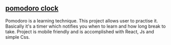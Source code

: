 ## [pomodoro clock](https://kvirike.github.io/pomodoro-clock)
Pomodoro is a learning technique. This project allows user to practise it. Basically it's a timer which notifies you when to learn and how long break to take. Project is mobile friendly and is accomplished with React, Js and simple Css.